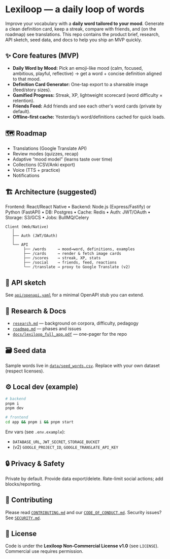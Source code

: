 # Lexiloop — a daily loop of words

Improve your vocabulary with a **daily word tailored to your mood**. Generate a clean definition card, keep a streak, compare with friends, and (on the roadmap) see translations. This repo contains the product brief, research, API sketch, seed data, and docs to help you ship an MVP quickly.

## ✨ Core features (MVP)
- **Daily Word by Mood:** Pick an emoji-like mood (calm, focused, ambitious, playful, reflective) → get a word + concise definition aligned to that mood.
- **Definition Card Generator:** One-tap export to a shareable image (feed/story sizes).
- **Gamified Progress:** Streak, XP, lightweight scorecard (word difficulty × retention).
- **Friends Feed:** Add friends and see each other's word cards (private by default).
- **Offline-first cache:** Yesterday’s word/definitions cached for quick loads.

## 🗺️ Roadmap
- Translations (Google Translate API)
- Review modes (quizzes, recap)
- Adaptive “mood model” (learns taste over time)
- Collections (CSV/Anki export)
- Voice (TTS + practice)
- Notifications

## 🏗️ Architecture (suggested)
Frontend: React/React Native • Backend: Node.js (Express/Fastify) or Python (FastAPI) • DB: Postgres • Cache: Redis • Auth: JWT/OAuth • Storage: S3/GCS • Jobs: BullMQ/Celery

```
Client (Web/Native)
   │
   ├── Auth (JWT/OAuth)
   │
   └── API
        ├── /words     → mood→word, definitions, examples
        ├── /cards     → render & fetch image cards
        ├── /scores    → streak, XP, stats
        ├── /social    → friends, feed, reactions
        └── /translate → proxy to Google Translate (v2)
```

## 🔑 API sketch
See [`api/openapi.yaml`](api/openapi.yaml) for a minimal OpenAPI stub you can extend.

## 🧠 Research & Docs
- [`research.md`](research.md) — background on corpora, difficulty, pedagogy
- [`roadmap.md`](roadmap.md) — phases and issues
- [`docs/lexiloop_full_app.pdf`](docs/lexiloop_full_app.pdf) — one-pager for the repo

## 🗃️ Seed data
Sample words live in [`data/seed_words.csv`](data/seed_words.csv). Replace with your own dataset (respect licenses).

## ⚙️ Local dev (example)
```bash
# backend
pnpm i
pnpm dev

# frontend
cd app && pnpm i && pnpm start
```

Env vars (see `.env.example`):
- `DATABASE_URL`, `JWT_SECRET`, `STORAGE_BUCKET`
- (v2) `GOOGLE_PROJECT_ID`, `GOOGLE_TRANSLATE_API_KEY`

## 🔒 Privacy & Safety
Private by default. Provide data export/delete. Rate-limit social actions; add blocks/reporting.

## 🤝 Contributing
Please read [`CONTRIBUTING.md`](CONTRIBUTING.md) and our [`CODE_OF_CONDUCT.md`](CODE_OF_CONDUCT.md). Security issues? See [`SECURITY.md`](SECURITY.md).

## 📄 License
Code is under the **Lexiloop Non‑Commercial License v1.0** (see `LICENSE`). Commercial use requires permission.
